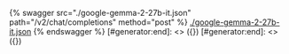 [#generator:start]: <> ({ "template": "openapi" })
[#generator:start]: <> ({ "template": "openapi" })
{% swagger src="./google-gemma-2-27b-it.json" path="/v2/chat/completions" method="post" %}
[./google-gemma-2-27b-it.json](./google-gemma-2-27b-it.json)
{% endswagger %}
[#generator:end]: <> ({})
[#generator:end]: <> ({})